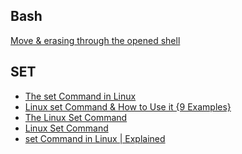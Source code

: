 ## Bash

 [Move & erasing through the opened shell][MoveEraseShell]

## SET

- [The set Command in Linux]
- [Linux set Command & How to Use it {9 Examples}]
- [The Linux Set Command]
- [Linux Set Command]
- [set Command in Linux | Explained]

[The set Command in Linux]: https://www.baeldung.com/linux/set-command
[Linux set Command & How to Use it {9 Examples}]: https://phoenixnap.com/kb/linux-set
[The Linux Set Command]: https://linuxhint.com/the-linux-set-command/
[Linux Set Command]: https://www.javatpoint.com/linux-set-command
[set Command in Linux | Explained]: https://itslinuxfoss.com/set-command-linux-explained/
[MoveEraseShell]: ../../../assets/gnu_linux/shell/moving-erasing.png
